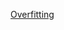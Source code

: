 
<a href="https://www.linkedin.com/feed/update/urn:li:activity:6954862673092124673/"> Overfitting </a>
